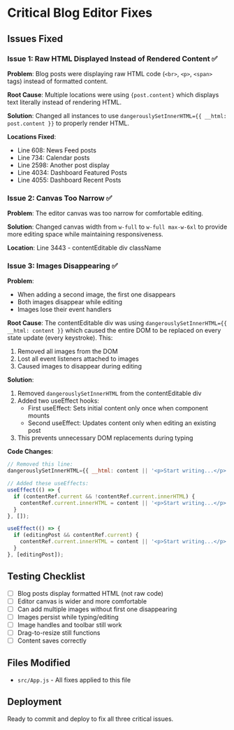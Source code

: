 # Critical Blog Editor Fixes

## Issues Fixed

### Issue 1: Raw HTML Displayed Instead of Rendered Content ✅
**Problem**: Blog posts were displaying raw HTML code (`<br>`, `<p>`, `<span>` tags) instead of formatted content.

**Root Cause**: Multiple locations were using `{post.content}` which displays text literally instead of rendering HTML.

**Solution**: Changed all instances to use `dangerouslySetInnerHTML={{ __html: post.content }}` to properly render HTML.

**Locations Fixed**:
- Line 608: News Feed posts
- Line 734: Calendar posts  
- Line 2598: Another post display
- Line 4034: Dashboard Featured Posts
- Line 4055: Dashboard Recent Posts

### Issue 2: Canvas Too Narrow ✅
**Problem**: The editor canvas was too narrow for comfortable editing.

**Solution**: Changed canvas width from `w-full` to `w-full max-w-6xl` to provide more editing space while maintaining responsiveness.

**Location**: Line 3443 - contentEditable div className

### Issue 3: Images Disappearing ✅
**Problem**: 
- When adding a second image, the first one disappears
- Both images disappear while editing
- Images lose their event handlers

**Root Cause**: 
The contentEditable div was using `dangerouslySetInnerHTML={{ __html: content }}` which caused the entire DOM to be replaced on every state update (every keystroke). This:
1. Removed all images from the DOM
2. Lost all event listeners attached to images
3. Caused images to disappear during editing

**Solution**:
1. Removed `dangerouslySetInnerHTML` from the contentEditable div
2. Added two useEffect hooks:
   - First useEffect: Sets initial content only once when component mounts
   - Second useEffect: Updates content only when editing an existing post
3. This prevents unnecessary DOM replacements during typing

**Code Changes**:
```javascript
// Removed this line:
dangerouslySetInnerHTML={{ __html: content || '<p>Start writing...</p>' }}

// Added these useEffects:
useEffect(() => {
  if (contentRef.current && !contentRef.current.innerHTML) {
    contentRef.current.innerHTML = content || '<p>Start writing...</p>';
  }
}, []);

useEffect(() => {
  if (editingPost && contentRef.current) {
    contentRef.current.innerHTML = content || '<p>Start writing...</p>';
  }
}, [editingPost]);
```

## Testing Checklist
- [ ] Blog posts display formatted HTML (not raw code)
- [ ] Editor canvas is wider and more comfortable
- [ ] Can add multiple images without first one disappearing
- [ ] Images persist while typing/editing
- [ ] Image handles and toolbar still work
- [ ] Drag-to-resize still functions
- [ ] Content saves correctly

## Files Modified
- `src/App.js` - All fixes applied to this file

## Deployment
Ready to commit and deploy to fix all three critical issues.